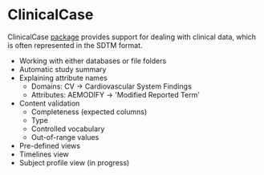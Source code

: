 # ClinicalCase

ClinicalCase [package](https://datagrok.ai/help/develop/develop#packages) provides
support for dealing with clinical data, which is often represented in the SDTM format.

* Working with either databases or file folders 
* Automatic study summary
* Explaining attribute names
    * Domains: CV -> Cardiovascular System Findings
    * Attributes: AEMODIFY -> 'Modified Reported Term'
* Content validation
    * Completeness (expected columns)
    * Type
    * Controlled vocabulary
    * Out-of-range values
* Pre-defined views
* Timelines view
* Subject profile view (in progress)